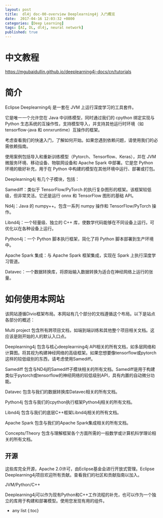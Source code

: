 ```yaml
---
layout: post
title:  dl4j doc-00-overview Deeplearning4j 入门概览
date:  2017-04-16 12:03:32 +0800
categories: [Deep Learning]
tags: [AI, DL, dl4j, neural network]
published: true
---
```




# 中文教程

https://mgubaidullin.github.io/deeplearning4j-docs/cn/tutorials

# 简介

Eclipse Deeplearning4j 是一套在 JVM 上运行深度学习的工具套件。

它是唯一一个允许您在 Java 中训练模型，同时通过我们的 cpython 绑定实现与 Python 生态系统的互操作性，支持模型导入，并支持其他运行时环境（如 tensorflow-java 和 onnxruntime）互操作的框架。

考虑查看我们的快速入门，了解如何开始。如果您遇到依赖问题，请使用我们的必需依赖指南。

使用案例包括导入和重新训练模型（Pytorch、Tensorflow、Keras），并在 JVM 微服务环境、移动设备、物联网设备和 Apache Spark 中部署。它是您 Python 环境的极好补充，用于在 Python 中构建的模型在其他环境中运行、部署或打包。

Deeplearning4j 有几个子模块，包括：

Samediff：类似于 TensorFlow/PyTorch 的执行复杂图形的框架。该框架较低级，但非常灵活。它还是运行 onnx 和 TensorFlow 图形的基础 API。

Nd4j：Java 的 numpy++。包含一系列 numpy 操作和 TensorFlow/PyTorch 操作。

Libnd4j：一个轻量级、独立的 C++ 库，使数学代码能够在不同设备上运行。可优化以在各种设备上运行。

Python4j：一个 Python 脚本执行框架，简化了将 Python 脚本部署到生产环境中。

Apache Spark 集成：与 Apache Spark 框架集成，实现在 Spark 上执行深度学习管道。

Datavec：一个数据转换库，将原始输入数据转换为适合在神经网络上运行的张量。

# 如何使用本网站

该网站遵循Divio框架布局。本网站有几个部分的文档遵循这个布局。以下是站点各部分的概述：

Multi project 包含所有跨项目文档，如端到端训练和其他整个项目相关文档。这应该是刚开始的人的默认入口点。

Deeplearning4j 包含与核心deeplearning4j API相关的所有文档，如多层网络和计算图。将其视为构建神经网络的高级框架。如果您想要像tensorflow或pytorch这样的较低级别的东西，请考虑使用Samediff。

Samediff 包含与ND4j的Samediff子模块相关的所有文档。Samediff是用于构建类似于pytorch或tensorflow的神经网络的较低级别API，具有内置的自动微分功能。

Datavec 包含与我们的数据转换库Datavec相关的所有文档。

Python4j 包含与我们的cpython执行框架Python4j相关的所有文档。

Libnd4j 包含与我们的底层C++框架Libnd4j相关的所有文档。

Apache Spark 包含与我们的Apache Spark集成相关的所有文档。

Concepts/Theory 包含与理解框架各个方面所需的一般数学或计算机科学理论相关的所有文档。

## 开源

这些库完全开源，Apache 2.0许可，由Eclipse基金会进行开放式管理。Eclipse Deeplearning4j项目欢迎所有贡献。查看我们的社区和贡献指南以加入。

JVM/Python/C++

Deeplearning4j可以作为现有Python和C++工作流程的补充，也可以作为一个独立的库用于构建和部署模型。使用您发现有用的组件。



* any list
{:toc}
